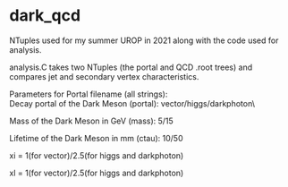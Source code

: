 # dark_qcd
NTuples used for my summer UROP in 2021 along with the code used for analysis.

analysis.C takes two NTuples (the portal and QCD .root trees) and compares jet and secondary vertex characteristics.  

Parameters for Portal filename (all strings):\
Decay portal of the Dark Meson (portal): vector/higgs/darkphoton\


Mass of the Dark Meson in GeV (mass): 5/15

Lifetime of the Dark Meson in mm (ctau): 10/50

xi = 1(for vector)/2.5(for higgs and darkphoton)

xl = 1(for vector)/2.5(for higgs and darkphoton)

